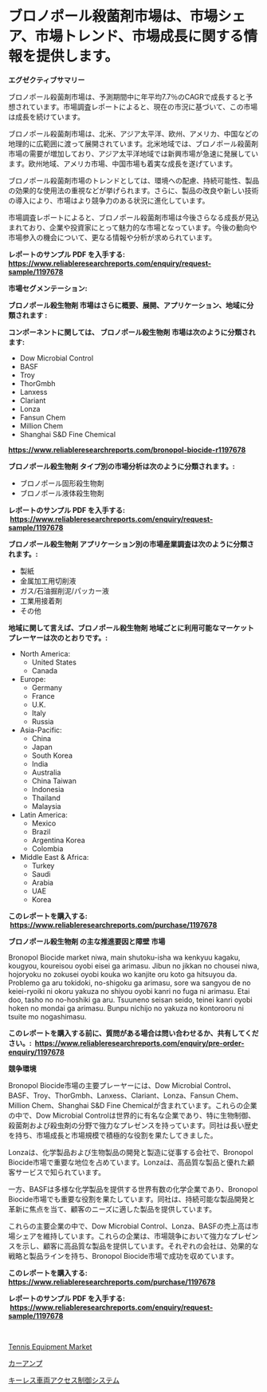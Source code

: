 <p><h1>ブロノポール殺菌剤市場は、市場シェア、市場トレンド、市場成長に関する情報を提供します。</h1></p><p><strong>エグゼクティブサマリー</strong></p>
<p><p>ブロノポール殺菌剤市場は、予測期間中に年平均7.7％のCAGRで成長すると予想されています。市場調査レポートによると、現在の市況に基づいて、この市場は成長を続けています。</p><p>ブロノポール殺菌剤市場は、北米、アジア太平洋、欧州、アメリカ、中国などの地理的に広範囲に渡って展開されています。北米地域では、ブロノポール殺菌剤市場の需要が増加しており、アジア太平洋地域では新興市場が急速に発展しています。欧州地域、アメリカ市場、中国市場も着実な成長を遂げています。</p><p>ブロノポール殺菌剤市場のトレンドとしては、環境への配慮、持続可能性、製品の効果的な使用法の重視などが挙げられます。さらに、製品の改良や新しい技術の導入により、市場はより競争力のある状況に進化しています。</p><p>市場調査レポートによると、ブロノポール殺菌剤市場は今後さらなる成長が見込まれており、企業や投資家にとって魅力的な市場となっています。今後の動向や市場参入の機会について、更なる情報や分析が求められています。</p></p>
<p><strong>レポートのサンプル PDF を入手する: <a href="https://www.reliableresearchreports.com/enquiry/request-sample/1197678">https://www.reliableresearchreports.com/enquiry/request-sample/1197678</a></strong></p>
<p><strong>市場セグメンテーション:</strong></p>
<p><strong> ブロノポール殺生物剤 市場はさらに概要、展開、アプリケーション、地域に分類されます :</strong></p>
<p><strong>コンポーネントに関しては、 ブロノポール殺生物剤 市場は次のように分類されます: &nbsp;</strong></p>
<p><ul><li>Dow Microbial Control</li><li>BASF</li><li>Troy</li><li>ThorGmbh</li><li>Lanxess</li><li>Clariant</li><li>Lonza</li><li>Fansun Chem</li><li>Million Chem</li><li>Shanghai S&D Fine Chemical</li></ul></p>
<p><strong><a href="https://www.reliableresearchreports.com/bronopol-biocide-r1197678">https://www.reliableresearchreports.com/bronopol-biocide-r1197678</a></strong></p>
<p><strong> ブロノポール殺生物剤 タイプ別の市場分析は次のように分類されます。:</strong></p>
<p><ul><li>ブロノポール固形殺生物剤</li><li>ブロノポール液体殺生物剤</li></ul></p>
<p><strong>レポートのサンプル PDF を入手する: &nbsp;<a href="https://www.reliableresearchreports.com/enquiry/request-sample/1197678">https://www.reliableresearchreports.com/enquiry/request-sample/1197678</a></strong></p>
<p><strong> ブロノポール殺生物剤 アプリケーション別の市場産業調査は次のように分類されます。:</strong></p>
<p><ul><li>製紙</li><li>金属加工用切削液</li><li>ガス/石油掘削泥/パッカー液</li><li>工業用接着剤</li><li>その他</li></ul></p>
<p><strong>地域に関して言えば、ブロノポール殺生物剤 地域ごとに利用可能なマーケットプレーヤーは次のとおりです。:</strong></p>
<p><ul>
    <li>
        North America:
        <ul>
            <li>United States</li>
            <li>Canada</li>
        </ul>
    </li>
    <li>
        Europe:
        <ul>
            <li>Germany</li>
            <li>France</li>
            <li>U.K.</li>
            <li>Italy</li>
            <li>Russia</li>
        </ul>
    </li>
    <li>
        Asia-Pacific:
        <ul>
            <li>China</li>
            <li>Japan</li>
            <li>South Korea</li>
            <li>India</li>
            <li>Australia</li>
            <li>China Taiwan</li>
            <li>Indonesia</li>
            <li>Thailand</li>
            <li>Malaysia</li>
        </ul>
    </li>
    <li>
        Latin America:
        <ul>
            <li>Mexico</li>
            <li>Brazil</li>
            <li>Argentina Korea</li>
            <li>Colombia</li>
        </ul>
    </li>
    <li>
        Middle East & Africa:
        <ul>
            <li>Turkey</li>
            <li>Saudi</li>
            <li>Arabia</li>
            <li>UAE</li>
            <li>Korea</li>
        </ul>
    </li>
    </ul></p>
<p><strong>このレポートを購入する: &nbsp;<a href="https://www.reliableresearchreports.com/purchase/1197678">https://www.reliableresearchreports.com/purchase/1197678</a></strong></p>
<p><strong>ブロノポール殺生物剤 の主な推進要因と障壁 市場</strong></p>
<p><p>Bronopol Biocide market niwa, main shutoku-isha wa kenkyuu kagaku, kougyou, koureisou oyobi eisei ga arimasu. Jibun no jikkan no chousei niwa, hojoryoku no zokusei oyobi kouka wo kanjite oru koto ga hitsuyou da. Problemo ga aru tokidoki, no-shigoku ga arimasu, sore wa sangyou de no keiei-ryoiki ni okoru yakuza no shiyou oyobi kanri no fuga ni arimasu. Etai doo, tasho no no-hoshiki ga aru. Tsuuneno seisan seido, teinei kanri oyobi hoken no mondai ga arimasu. Bunpu nichijo no yakuza no kontorooru ni tsuite mo nogashimasu.</p></p>
<p><strong>このレポートを購入する前に、質問がある場合は問い合わせるか、共有してください。:&nbsp; <a href="https://www.reliableresearchreports.com/enquiry/pre-order-enquiry/1197678">https://www.reliableresearchreports.com/enquiry/pre-order-enquiry/1197678</a></strong></p>
<p><strong>競争環境</strong></p>
<p><p>Bronopol Biocide市場の主要プレーヤーには、Dow Microbial Control、BASF、Troy、ThorGmbh、Lanxess、Clariant、Lonza、Fansun Chem、Million Chem、Shanghai S&D Fine Chemicalが含まれています。これらの企業の中で、Dow Microbial Controlは世界的に有名な企業であり、特に生物制御、殺菌剤および殺虫剤の分野で強力なプレゼンスを持っています。同社は長い歴史を持ち、市場成長と市場規模で積極的な役割を果たしてきました。</p><p>Lonzaは、化学製品および生物製品の開発と製造に従事する会社で、Bronopol Biocide市場で重要な地位を占めています。Lonzaは、高品質な製品と優れた顧客サービスで知られています。</p><p>一方、BASFは多様な化学製品を提供する世界有数の化学企業であり、Bronopol Biocide市場でも重要な役割を果たしています。同社は、持続可能な製品開発と革新に焦点を当て、顧客のニーズに適した製品を提供しています。</p><p>これらの主要企業の中で、Dow Microbial Control、Lonza、BASFの売上高は市場シェアを維持しています。これらの企業は、市場競争において強力なプレゼンスを示し、顧客に高品質な製品を提供しています。それぞれの会社は、効果的な戦略と製品ラインを持ち、Bronopol Biocide市場で成功を収めています。</p></p>
<p><strong>このレポートを購入する: &nbsp; <a href="https://www.reliableresearchreports.com/purchase/1197678">https://www.reliableresearchreports.com/purchase/1197678</a></strong></p>
<p><strong>レポートのサンプル PDF を入手する: &nbsp;<a href="https://www.reliableresearchreports.com/enquiry/request-sample/1197678">https://www.reliableresearchreports.com/enquiry/request-sample/1197678</a></strong><strong></strong></p>
<p>&nbsp;</p>
<p><p><a href="https://metal-farmhouse-e95.notion.site/Tennis-Equipment-Market-Comprehensive-Assessment-by-Type-Application-and-Geography-530bb6345c004ac19e571d2922be2d12">Tennis Equipment Market</a></p><p><a href="https://medium.com/@abdulkoss2015/%E8%BB%8A%E7%94%A8%E3%82%A2%E3%83%B3%E3%83%97%E5%B8%82%E5%A0%B4%E8%AA%BF%E6%9F%BB%E3%83%AC%E3%83%9D%E3%83%BC%E3%83%88-%E3%81%9D%E3%81%AE%E6%AD%B4%E5%8F%B2%E3%81%A82024%E5%B9%B4%E3%81%8B%E3%82%892031%E5%B9%B4%E3%81%BE%E3%81%A7%E3%81%AE%E4%BA%88%E6%B8%AC-1f42895682f9">カーアンプ</a></p><p><a href="https://medium.com/@peterpatel626/%E3%82%AD%E3%83%BC%E3%83%AC%E3%82%B9%E8%BB%8A%E4%B8%A1%E3%82%A2%E3%82%AF%E3%82%BB%E3%82%B9%E5%88%B6%E5%BE%A1%E3%82%B7%E3%82%B9%E3%83%86%E3%83%A0%E3%81%AE%E5%B8%82%E5%A0%B4%E5%88%86%E6%9E%90%E3%81%8A%E3%82%88%E3%81%B32024%E5%B9%B4%E3%81%8B%E3%82%892031%E5%B9%B4%E3%81%BE%E3%81%A7%E3%81%AE%E8%A6%8F%E6%A8%A1%E4%BA%88%E6%B8%AC-f77869f1d945">キーレス車両アクセス制御システム</a></p></p>